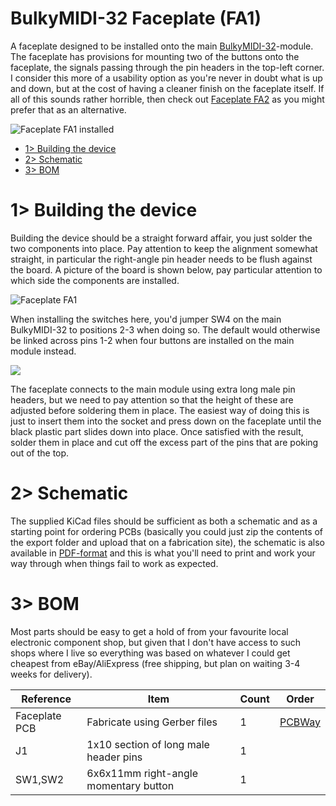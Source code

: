 # BulkyMIDI-32 Faceplate (FA1)
A faceplate designed to be installed onto the main [BulkyMIDI-32](https://github.com/tebl/BulkyMIDI-32/tree/main/BulkyMIDI-32%20Module)-module. The faceplate has provisions for mounting two of the buttons onto the faceplate, the signals passing through the pin headers in the top-left corner. I consider this more of a usability option as you're never in doubt what is up and down, but at the cost of having a cleaner finish on the faceplate itself. If all of this sounds rather horrible, then check out [Faceplate FA2](https://github.com/tebl/BulkyMIDI-32/tree/main/faceplates/BulkyMIDI-32%20FA2) as you might prefer that as an alternative.

![Faceplate FA1 installed](https://github.com/tebl/BulkyMIDI-32/raw/main/gallery/build_030.jpg)

- [1> Building the device](#1-building-the-device)
- [2> Schematic](#2-schematic)
- [3> BOM](#3-bom)

# 1> Building the device
Building the device should be a straight forward affair, you just solder the two components into place. Pay attention to keep the alignment somewhat straight, in particular the right-angle pin header needs to be flush against the board. A picture of the board is shown below, pay particular attention to which side the components are installed.

![Faceplate FA1](https://github.com/tebl/BulkyMIDI-32/raw/main/gallery/BulkyMIDI-32%20FA1.jpg)

When installing the switches here, you'd jumper SW4 on the main BulkyMIDI-32 to positions 2-3 when doing so. The default would otherwise be linked across pins 1-2 when four buttons are installed on the main module instead.

![](https://github.com/tebl/BulkyMIDI-32/raw/main/gallery/build_024.jpg)

The faceplate connects to the main module using extra long male pin headers, but we need to pay attention so that the height of these are adjusted before soldering them in place. The easiest way of doing this is just to insert them into the socket and press down on the faceplate until the black plastic part slides down into place. Once satisfied with the result, solder them in place and cut off the excess part of the pins that are poking out of the top.

# 2> Schematic
The supplied KiCad files should be sufficient as both a schematic and as a  starting point for ordering PCBs (basically you could just zip the contents of the export folder and upload that on a fabrication site), the schematic is also available in [PDF-format](https://github.com/tebl/BulkyMIDI-32/tree/main/documentation/schematic/faceplates) and this is what you'll need to print and work your way through when things fail to work as expected.

# 3> BOM
Most parts should be easy to get a hold of from your favourite local electronic component shop, but given that I don't have access to such shops where I live so everything was based on whatever I could get cheapest from eBay/AliExpress (free shipping, but plan on waiting 3-4 weeks for delivery). 

| Reference      | Item                                                  | Count | Order  |
| ---------------| ----------------------------------------------------- | ----- | ------ |
| Faceplate PCB  | Fabricate using Gerber files                          |     1 | [PCBWay](https://www.pcbway.com/project/shareproject/BulkyMIDI_32_Faceplate_FA1_22c4404e.html)
| J1             | 1x10 section of long male header pins                 |     1 |
| SW1,SW2        | 6x6x11mm right-angle momentary button                 |     1 |
